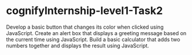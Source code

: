 # cognifyInternship-level1-Task2
Develop a basic button that changes its color when clicked using JavaScript. Create an alert box that displays a greeting message based on the current time using JavaScript. Build a basic calculator that adds two numbers together and displays the result using JavaScript.

